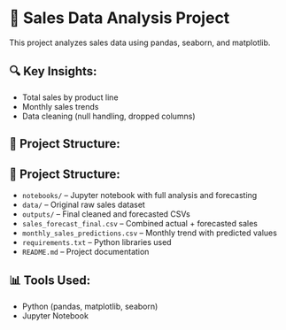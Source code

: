 # 🛒 Sales Data Analysis Project

This project analyzes sales data using pandas, seaborn, and matplotlib.

## 🔍 Key Insights:
- Total sales by product line
- Monthly sales trends
- Data cleaning (null handling, dropped columns)

## 📁 Project Structure:
## 📁 Project Structure:
- `notebooks/` – Jupyter notebook with full analysis and forecasting
- `data/` – Original raw sales dataset
- `outputs/` – Final cleaned and forecasted CSVs
- `sales_forecast_final.csv` – Combined actual + forecasted sales
- `monthly_sales_predictions.csv` – Monthly trend with predicted values
- `requirements.txt` – Python libraries used
- `README.md` – Project documentation


## 📊 Tools Used:
- Python (pandas, matplotlib, seaborn)
- Jupyter Notebook
